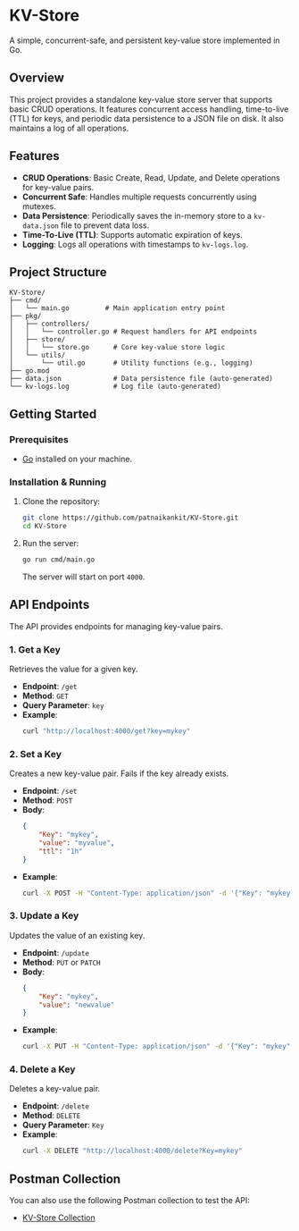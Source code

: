 # KV-Store

A simple, concurrent-safe, and persistent key-value store implemented in Go.

## Overview

This project provides a standalone key-value store server that supports basic CRUD operations. It features concurrent access handling, time-to-live (TTL) for keys, and periodic data persistence to a JSON file on disk. It also maintains a log of all operations.

## Features

-   **CRUD Operations**: Basic Create, Read, Update, and Delete operations for key-value pairs.
-   **Concurrent Safe**: Handles multiple requests concurrently using mutexes.
-   **Data Persistence**: Periodically saves the in-memory store to a `kv-data.json` file to prevent data loss.
-   **Time-To-Live (TTL)**: Supports automatic expiration of keys.
-   **Logging**: Logs all operations with timestamps to `kv-logs.log`.

## Project Structure

```
KV-Store/
├── cmd/
│   └── main.go         # Main application entry point
├── pkg/
│   ├── controllers/
│   │   └── controller.go # Request handlers for API endpoints
│   ├── store/
│   │   └── store.go      # Core key-value store logic
│   └── utils/
│       └── util.go       # Utility functions (e.g., logging)
├── go.mod
├── data.json             # Data persistence file (auto-generated)
└── kv-logs.log           # Log file (auto-generated)
```

## Getting Started

### Prerequisites

-   [Go](https://golang.org/doc/install) installed on your machine.

### Installation & Running

1.  Clone the repository:
    ```bash
    git clone https://github.com/patnaikankit/KV-Store.git
    cd KV-Store
    ```

2.  Run the server:
    ```bash
    go run cmd/main.go
    ```
    The server will start on port `4000`.

## API Endpoints

The API provides endpoints for managing key-value pairs.

### 1. Get a Key

Retrieves the value for a given key.

-   **Endpoint**: `/get`
-   **Method**: `GET`
-   **Query Parameter**: `key`
-   **Example**:
    ```bash
    curl "http://localhost:4000/get?key=mykey"
    ```

### 2. Set a Key

Creates a new key-value pair. Fails if the key already exists.

-   **Endpoint**: `/set`
-   **Method**: `POST`
-   **Body**:
    ```json
    {
        "Key": "mykey",
        "value": "myvalue",
        "ttl": "1h"
    }
    ```
-   **Example**:
    ```bash
    curl -X POST -H "Content-Type: application/json" -d '{"Key": "mykey", "value": "myvalue", "ttl": "2h"}' http://localhost:4000/set
    ```

### 3. Update a Key

Updates the value of an existing key.

-   **Endpoint**: `/update`
-   **Method**: `PUT` or `PATCH`
-   **Body**:
    ```json
    {
        "Key": "mykey",
        "value": "newvalue"
    }
    ```
-   **Example**:
    ```bash
    curl -X PUT -H "Content-Type: application/json" -d '{"Key": "mykey", "value": "newvalue"}' http://localhost:4000/update
    ```

### 4. Delete a Key

Deletes a key-value pair.

-   **Endpoint**: `/delete`
-   **Method**: `DELETE`
-   **Query Parameter**: `Key`
-   **Example**:
    ```bash
    curl -X DELETE "http://localhost:4000/delete?Key=mykey"
    ```

## Postman Collection

You can also use the following Postman collection to test the API:

-   [KV-Store Collection](https://documenter.getpostman.com/view/25374920/2sB2xBDq2X) 